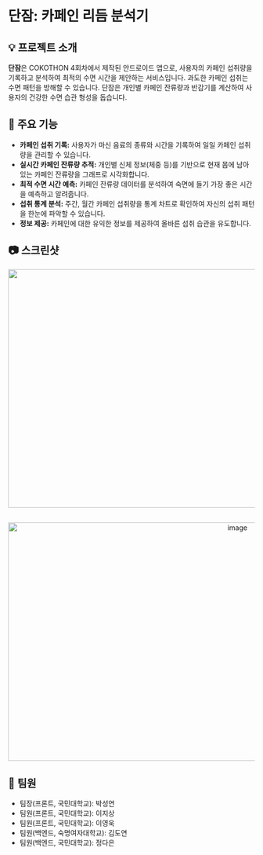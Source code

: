 # 단잠: 카페인 리듬 분석기

## 💡 프로젝트 소개

**단잠**은 COKOTHON 4회차에서 제작된 안드로이드 앱으로, 사용자의 카페인 섭취량을 기록하고 분석하여 최적의 수면 시간을 제안하는 서비스입니다. 과도한 카페인 섭취는 수면 패턴을 방해할 수 있습니다. 단잠은 개인별 카페인 잔류량과 반감기를 계산하여 사용자의 건강한 수면 습관 형성을 돕습니다.

## 🚀 주요 기능

  - **카페인 섭취 기록:** 사용자가 마신 음료의 종류와 시간을 기록하여 일일 카페인 섭취량을 관리할 수 있습니다.
  - **실시간 카페인 잔류량 추적:** 개인별 신체 정보(체중 등)를 기반으로 현재 몸에 남아있는 카페인 잔류량을 그래프로 시각화합니다.
  - **최적 수면 시간 예측:** 카페인 잔류량 데이터를 분석하여 숙면에 들기 가장 좋은 시간을 예측하고 알려줍니다.
  - **섭취 통계 분석:** 주간, 월간 카페인 섭취량을 통계 차트로 확인하여 자신의 섭취 패턴을 한눈에 파악할 수 있습니다.
  - **정보 제공:** 카페인에 대한 유익한 정보를 제공하여 올바른 섭취 습관을 유도합니다.

## 📷 스크린샷

<div style="text-align: center;">
  <img 
    src="https://github.com/user-attachments/assets/c213827f-1cd2-429b-b2ec-a2306db26f63" 
    alt="image" 
    width="1050" 
    height="486"
    style="display: block; margin: 0 auto 30px;"
  />
  <img 
    src="https://github.com/user-attachments/assets/3560fc26-2d7d-4192-a5af-ce0c44460291" 
    alt="image" 
    width="921" 
    height="486"
    style="display: block; margin: 0 auto;"
  />
</div>








## 🤝 팀원

  - 팀장(프론트, 국민대학교): 박성연
  - 팀원(프론트, 국민대학교): 이지상
  - 팀원(프론트, 국민대학교): 이영욱
  - 팀원(백엔드, 숙명여자대학교): 김도연
  - 팀원(백엔드, 국민대학교): 정다은
